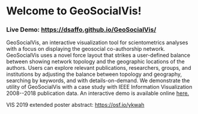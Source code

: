 # Welcome to GeoSocialVis!
### Live Demo: https://dsaffo.github.io/GeoSocialVis/
GeoSocialVis, an interactive visualization tool for scientometrics analyses with a focus on displaying the geosocial co-authorship network. GeoSocialVis uses a novel force layout that strikes a user-defined balance between showing network topology and the geographic locations of the authors. Users can explore relevant publications, researchers, groups, and institutions by adjusting the balance between topology and geography, searching by keywords, and with details-on-demand. We demonstrate the utility of GeoSocialVis with a case study with IEEE Information Visualization  2008--2018 publication data. An interactive demo is available online [here.](https://dsaffo.github.io/GeoSocialVis/)

VIS 2019 extended poster abstract: https://osf.io/ykwah
